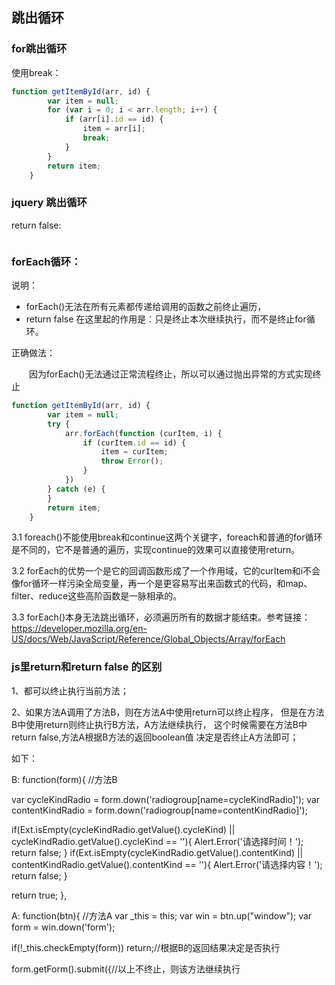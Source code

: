 ## 跳出循环

### for跳出循环

使用break：

```js
function getItemById(arr, id) {
        var item = null;
        for (var i = 0; i < arr.length; i++) {
            if (arr[i].id == id) {
                item = arr[i];
                break;
            }
        }
        return item;
    }
```



### jquery 跳出循环

return false:

```

```





### forEach循环：

说明：

+ forEach()无法在所有元素都传递给调用的函数之前终止遍历，
+ return false 在这里起的作用是：只是终止本次继续执行，而不是终止for循环。

正确做法：

　　因为forEach()无法通过正常流程终止，所以可以通过抛出异常的方式实现终止



```js
function getItemById(arr, id) {
        var item = null;
        try {
            arr.forEach(function (curItem, i) {
                if (curItem.id == id) {
                    item = curItem;
                    throw Error();
                }
            })
        } catch (e) {
        }
        return item;
    }
```





3.1 foreach()不能使用break和continue这两个关键字，foreach和普通的for循环是不同的，它不是普通的遍历，实现continue的效果可以直接使用return。

3.2 forEach的优势一个是它的回调函数形成了一个作用域，它的curItem和i不会像for循环一样污染全局变量，再一个是更容易写出来函数式的代码，和map、filter、reduce这些高阶函数是一脉相承的。

3.3 forEach()本身无法跳出循环，必须遍历所有的数据才能结束。参考链接：https://developer.mozilla.org/en-US/docs/Web/JavaScript/Reference/Global_Objects/Array/forEach





### js里return和return false 的区别

1、都可以终止执行当前方法；

2、如果方法A调用了方法B，则在方法A中使用return可以终止程序，
但是在方法B中使用return则终止执行B方法，A方法继续执行，
这个时候需要在方法B中return false,方法A根据B方法的返回boolean值
决定是否终止A方法即可；

如下：

B: function(form){ //方法B

var cycleKindRadio = form.down('radiogroup[name=cycleKindRadio]');
var contentKindRadio = form.down('radiogroup[name=contentKindRadio]');

if(Ext.isEmpty(cycleKindRadio.getValue().cycleKind) || cycleKindRadio.getValue().cycleKind == ''){
Alert.Error('请选择时间！');
return false;
}
if(Ext.isEmpty(cycleKindRadio.getValue().contentKind) || contentKindRadio.getValue().contentKind == ''){
Alert.Error('请选择内容！');
return false;
}

return true;
},


A: function(btn){ //方法A
var _this = this;
var win = btn.up("window");
var form = win.down('form');

if(!_this.checkEmpty(form)) return;//根据B的返回结果决定是否执行

form.getForm().submit({//以上不终止，则该方法继续执行